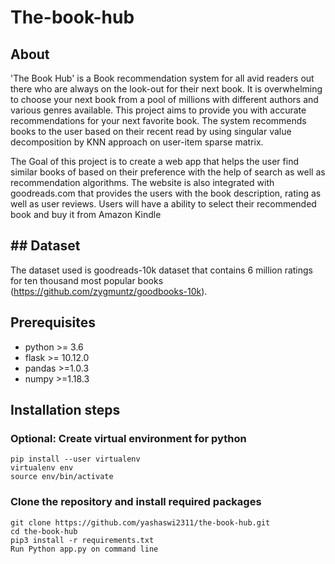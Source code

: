 # The-book-hub

## About

'The Book Hub' is a Book recommendation system for all avid readers out there who are always on the look-out for their next book. It is overwhelming to choose your next book from a pool of millions with different authors and various genres available. This project aims to provide you with accurate recommendations for your next favorite book. The system recommends books to the user based on their recent read by using singular value decomposition by KNN approach on user-item sparse matrix.

The Goal of this project is to create a web app that helps the user find similar books of based on their preference with the help of search as well as recommendation algorithms. The website is also integrated with goodreads.com that provides the users with the book description, rating as well as user reviews. Users will have a ability to select their recommended book and buy it from Amazon Kindle

## ## Dataset

The dataset used is goodreads-10k dataset that contains 6 million ratings for ten thousand most popular books (https://github.com/zygmuntz/goodbooks-10k).

## Prerequisites

- python >= 3.6
- flask >= 10.12.0
- pandas >=1.0.3
- numpy >=1.18.3

## Installation steps

### Optional: Create virtual environment for python

```
pip install --user virtualenv
virtualenv env
source env/bin/activate
```

### Clone the repository and install required packages

```
git clone https://github.com/yashaswi2311/the-book-hub.git
cd the-book-hub
pip3 install -r requirements.txt
Run Python app.py on command line
```
